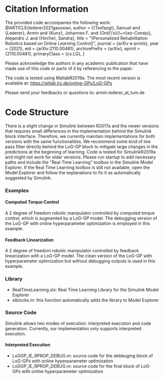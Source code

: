 <h1> Citation Information </h1>
The provided code accompanies the following work:
@ARTICLE{lederer2021gaussian,
  author        = {{Tesfazgi}, Samuel and {Lederer}, Armin and {Kunz}, Johannes F. and {Ord{\'o}{\~n}ez-Conejo}, Alejandro J. and {Hirche}, Sandra},
  title         = "{Personalized Rehabilitation Robotics based on Online Learning Control}",
  journal       = {arXiv e-prints},
  year          = {2021},
  eid           = {arXiv:2110.00481},
  archivePrefix = {arXiv},
  eprint        = {2110.00481},
  primaryClass  = {cs.LG},
}

Please acknowledge the authors in any academic publication that have made use of this code or parts of it by referencing to the paper.

The code is tested using MatlabR2019a. The most recent version is available at: https://gitlab.lrz.de/online-GPs/LoG-GPs


Please send your feedbacks or questions to:
armin.lederer_at_tum.de


<h1> Code Structure </h1>
There is a slight change in Simulink between R2017a and the newer versions that requires small differences in the implementation behind the Simulink block interface. Therefore, we currently maintain implementations for both versions with the same functionalities. We recommend some kind of low pass filter directly behind the LoG-GP block to mitigate large changes in the predictions at the beginning of learning. Code is tested for SimulinkR2019a and might not work for older versions. Please run startup to add necessary paths and include the "Real Time Learning" toolbox in the Simulink Model Explorer. If the Real Time Learning toolbox is still not available, open the Model Explorer and follow the explanations to fix it as automatically suggested by Simulink.

<h3> Examples </h3>
<h4> Computed Torque Control </h4>
A 2 degree of freedom robotic manipulator controlled by computed torque control, which is augmented by a LoG-GP model. The debugging version of the LoG-GP with online hyperparameter optimization is employed in this example.

<h4> Feedback Linearization </h4>
A 2 degree of freedom robotic manipulator controlled by feedback linearization with a LoG-GP model. The clean version of the LoG-GP with hyperparameter optimization but without debugging outputs is used in this example.

<h3> Library </h3>
<ul> <li> RealTimeLearning.slx: Real Time Learning Library for the Simulink Model Explorer </li>
<li> slblocks.m: this function automatically adds the library to Model Explorer </li>
</ul>

<h3> Source Code </h3>
Simulink allows two modes of execution: interpreted execution and code generation. Currently, our implementation only supports interpreted execution.

<h4> Interpreted Execution </h4>
<ul> <li> LoGGP_IE_RPROP_DEBUG.m: source code for the debbuging block of LoG-GPs with online hyperparameter optimization </li>
<li> LoGGP_IE_RPROP_DEBUG.m: source code for the final block of LoG-GPs with online hyperparameter optimization </li>
</ul>

